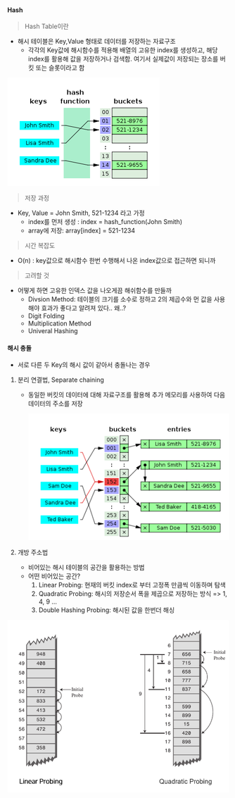 #### Hash

> Hash Table이란

- 해시 테이블은 Key,Value 형태로 데이터를 저장하는 자료구조
  - 각각의 Key값에 해시함수를 적용해 배열의 고유한 index를 생성하고, 해당 index를 활용해 값을 저장하거나 검색함. 여기서 실제값이 저장되는 장소를 버킷 또는 슬롯이라고 함

![image-20221030210258340](HashTable.assets/image-20221030210258340.png)

> 저장 과정

- Key, Value = John Smith, 521-1234 라고 가정
  - index를 먼저 생성 : index = hash_function(John Smith)
  - array에 저장: array[index] = 521-1234

> 시간 복잡도

- O(n) : key값으로 해시함수 한번 수행해서 나온 index값으로 접근하면 되니까

> 고려할 것

- 어떻게 하면 고유한 인덱스 값을 나오게끔 해쉬함수를 만들까
  - Divsion Method: 테이블의 크기를 소수로 정하고 2의 제곱수와 먼 값을 사용해야 효과가 좋다고 알려져 있다.. 왜..?
  - Digit Folding
  - Multiplication Method
  - Univeral Hashing

#### 해시 충돌

- 서로 다른 두 Key의 해시 값이 같아서 충돌나는 경우

1. 분리 연결법, Separate chaining

   - 동일한 버킷의 데이터에 대해 자료구조를 활용해 추가 메모리를 사용하여 다음 데이터의 주소를 저장

     ![image-20221030211122483](HashTable.assets/image-20221030211122483.png)

2. 개방 주소법

   - 비어있는 해시 테이블의 공간을 활용하는 방법
   - 어떤 비어있는 공간?
     1. Linear Probing: 현재의 버킷 index로 부터 고정폭 만큼씩 이동하며 탐색
     2. Quadratic Probing: 해시의 저장순서 폭을 제곱으로 저장하는 방식 => 1, 4, 9 ...
     3. Double Hashing Probing: 해시된 값을 한번더 해싱

![image-20221030211313173](HashTable.assets/image-20221030211313173.png)